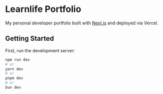 # Learnlife Portfolio

My personal developer portfolio built with [Next.js](https://nextjs.org) and deployed via Vercel.

## Getting Started

First, run the development server:

```bash
npm run dev
# or
yarn dev
# or
pnpm dev
# or
bun dev
